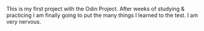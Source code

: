 This is my first project with the Odin Project. After weeks of studying & practicing I am finally going to put the many things I learned to the test. I am very nervous. 